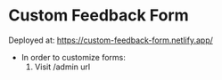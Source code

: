 # Custom Feedback Form

Deployed at: https://custom-feedback-form.netlify.app/

* In order to customize forms:
  1. Visit /admin url
